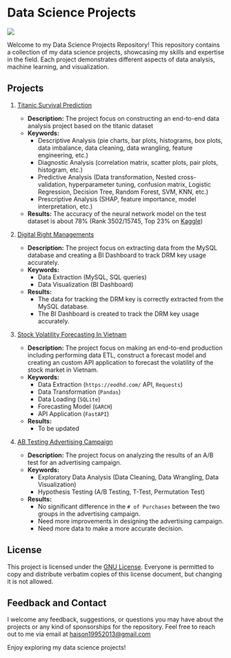 # Data Science Projects
![](https://media.licdn.com/dms/image/D4D12AQFg8YTSPG1uUQ/article-cover_image-shrink_600_2000/0/1708323647086?e=2147483647&v=beta&t=crViFnuSiEoeJzcOJRwKnwUwDh-Ai8n7-aW-36Y1Pl8)

Welcome to my Data Science Projects Repository! This repository contains a collection of my data science projects, showcasing my skills and expertise in the field. Each project demonstrates different aspects of data analysis, machine learning, and visualization.
<!-- 
 ![GitHub Repo stars](https://img.shields.io/github/stars/SUKHMAN-SINGH-1612/Data-Science-Projects?style=social)  ![GitHub forks](https://img.shields.io/github/forks/SUKHMAN-SINGH-1612/Data-Science-Projects?style=social) -->


<!-- ### GitHub Page 
[![Data-Science-Projects](https://img.shields.io/badge/Data_Science_Projects-GitHub_Page-%2300BFFF.svg)](https://sukhman-singh-1612.github.io/data_science/) -->

## Projects
1. [Titanic Survival Prediction](https://github.com/haison19952013/Personal-Data-Science-Projects/tree/master/Titanic%20Survival%20Prediction)
    - **Description:** The project focus on constructing an end-to-end data analysis project based on the titanic dataset
    - **Keywords:** 
      - Descriptive Analysis (pie charts, bar plots, histograms, box plots, data imbalance, data cleaning, data wrangling, feature engineering, etc.)
      - Diagnostic Analysis (correlation matrix, scatter plots, pair plots, histogram, etc.)
      - Predictive Analysis (Data transformation, Nested cross-validation, hyperparameter tuning, confusion matrix, Logistic Regression, Decision Tree, Random Forest, SVM, KNN, etc.)
      - Prescriptive Analysis (SHAP, feature importance, model interpretation, etc.)
    - **Results:** The accuracy of the neural network model on the test dataset is about 78% (Rank 3502/15745, Top 23% on [Kaggle](https://www.kaggle.com/competitions/titanic/overview))

2. [Digital Right Managements](https://github.com/haison19952013/Personal-Data-Science-Projects/tree/master/Digital%20Rights%20Management)
    - **Description:** The project focus on extracting data from the MySQL database and creating a BI Dashboard to track DRM key usage accurately.
    - **Keywords:** 
      - Data Extraction (MySQL, SQL queries)
      - Data Visualization (BI Dashboard)
    - **Results:** 
      - The data for tracking the DRM key is correctly extracted from the MySQL database.
      - The BI Dashboard is created to track the DRM key usage accurately.

3. [Stock Volatility Forecasting In Vietnam](https://github.com/haison19952013/Personal-Data-Science-Projects/tree/6c580e7d1f5b965a29d865d8179cb8b9236850e1/Stock%20Volatility%20Forecasting%20In%20Vietnam)
    - **Description:** The project focus on making an end-to-end production including performing data ETL, construct a forecast model and creating an custom API application to forecast the volatility of the stock market in Vietnam.
    - **Keywords:** 
      - Data Extraction (`https://eodhd.com/` API, `Requests`)
      - Data Transformation (`Pandas`)
      - Data Loading (`SQLite`)
      - Forecasting Model (`GARCH`)
      - API Application (`FastAPI`)
    - **Results:**
      - To be updated
  
4. [AB Testing Advertising Campaign](https://github.com/haison19952013/Personal-Data-Science-Projects/tree/6c580e7d1f5b965a29d865d8179cb8b9236850e1/AB%20Testing%20Advertising%20Campaign)
    - **Description:** The project focus on analyzing the results of an A/B test for an advertising campaign.
    - **Keywords:** 
      - Exploratory Data Analysis (Data Cleaning, Data Wrangling, Data Visualization)
      - Hypothesis Testing (A/B Testing, T-Test, Permutation Test)
    - **Results:**
      - No significant difference in the `# of Purchases` between the two groups in the advertising campaign.
      - Need more improvements in designing the advertising campaign.
      - Need more data to make a more accurate decision.


## License
This project is licensed under the [GNU License](https://github.com/haison19952013/Personal-Data-Science-Projects/blob/master/LICENSE).  Everyone is permitted to copy and distribute verbatim copies of this license document, but changing it is not allowed.


## Feedback and Contact
I welcome any feedback, suggestions, or questions you may have about the projects or any kind of sponsorships for the repository. Feel free to reach out to me via email at haison19952013@gmail.com

Enjoy exploring my data science projects!
